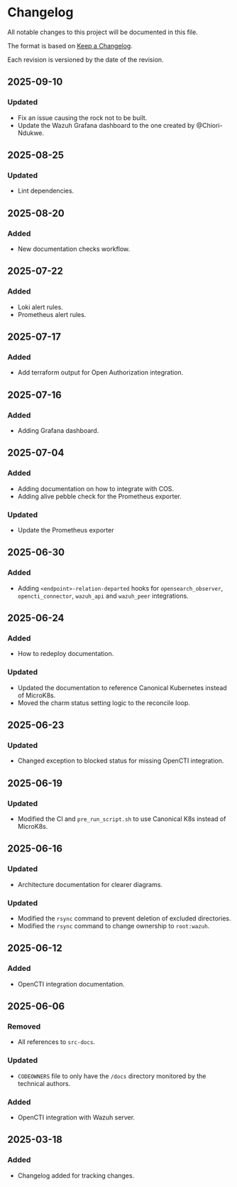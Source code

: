 # Changelog

All notable changes to this project will be documented in this file.

The format is based on [Keep a Changelog](https://keepachangelog.com/en/1.1.0/).

Each revision is versioned by the date of the revision.

## 2025-09-10

### Updated

- Fix an issue causing the rock not to be built.
- Update the Wazuh Grafana dashboard to the one created by @Chiori-Ndukwe.

## 2025-08-25

### Updated

- Lint dependencies.

## 2025-08-20

### Added

- New documentation checks workflow.

## 2025-07-22

### Added

- Loki alert rules.
- Prometheus alert rules.


## 2025-07-17

### Added

- Add terraform output for Open Authorization integration.

## 2025-07-16

### Added

- Adding Grafana dashboard.

## 2025-07-04

### Added

- Adding documentation on how to integrate with COS.
- Adding alive pebble check for the Prometheus exporter.

### Updated

- Update the Prometheus exporter

## 2025-06-30

### Added

- Adding `<endpoint>-relation-departed` hooks for `opensearch_observer`, 
`opencti_connector`, `wazuh_api` and `wazuh_peer` integrations.

## 2025-06-24

### Added

- How to redeploy documentation.

### Updated

- Updated the documentation to reference Canonical Kubernetes instead of MicroK8s.
- Moved the charm status setting logic to the reconcile loop.

## 2025-06-23

### Updated

- Changed exception to blocked status for missing OpenCTI integration.

## 2025-06-19

### Updated

- Modified the CI and `pre_run_script.sh` to use Canonical K8s instead of MicroK8s.

## 2025-06-16

### Updated

- Architecture documentation for clearer diagrams.

### Updated

- Modified the `rsync` command to prevent deletion of excluded directories. 
- Modified the `rsync` command to change ownership to `root:wazuh`. 

## 2025-06-12

### Added

- OpenCTI integration documentation.

## 2025-06-06

### Removed

- All references to `src-docs`.

### Updated

- `CODEOWNERS` file to only have the `/docs` directory monitored by the technical authors.

### Added

- OpenCTI integration with Wazuh server.

## 2025-03-18

### Added

- Changelog added for tracking changes.
